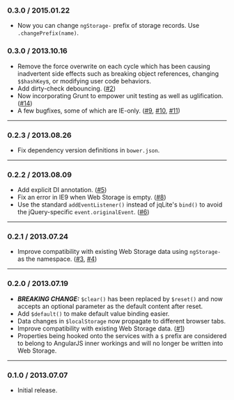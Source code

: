 ### 0.3.0 / 2015.01.22
* Now you can change `ngStorage-` prefix of storage records. Use `.changePrefix(name)`.

### 0.3.0 / 2013.10.16
* Remove the force overwrite on each cycle which has been causing inadvertent side effects such as breaking object references, changing `$$hashKey`s, or modifying user code behaviors.
* Add dirty-check debouncing. ([#2](https://github.com/gsklee/ngStorage/issues/2))
* Now incorporating Grunt to empower unit testing as well as uglification. ([#14](https://github.com/gsklee/ngStorage/issues/14))
* A few bugfixes, some of which are IE-only. ([#9](https://github.com/gsklee/ngStorage/issues/9), [#10](https://github.com/gsklee/ngStorage/issues/10), [#11](https://github.com/gsklee/ngStorage/issues/11))

---

### 0.2.3 / 2013.08.26
* Fix dependency version definitions in `bower.json`.

---

### 0.2.2 / 2013.08.09
* Add explicit DI annotation. ([#5](https://github.com/gsklee/ngStorage/issues/5))
* Fix an error in IE9 when Web Storage is empty. ([#8](https://github.com/gsklee/ngStorage/issues/8))
* Use the standard `addEventListener()` instead of jqLite's `bind()` to avoid the jQuery-specific `event.originalEvent`. ([#6](https://github.com/gsklee/ngStorage/issues/6))

---

### 0.2.1 / 2013.07.24
* Improve compatibility with existing Web Storage data using `ngStorage-` as the namespace. ([#3](https://github.com/gsklee/ngStorage/issues/3), [#4](https://github.com/gsklee/ngStorage/issues/4))

---

### 0.2.0 / 2013.07.19
* ***BREAKING CHANGE:*** `$clear()` has been replaced by `$reset()` and now accepts an optional parameter as the default content after reset.
* Add `$default()` to make default value binding easier.
* Data changes in `$localStorage` now propagate to different browser tabs.
* Improve compatibility with existing Web Storage data. ([#1](https://github.com/gsklee/ngStorage/issues/1))
* Properties being hooked onto the services with a `$` prefix are considered to belong to AngularJS inner workings and will no longer be written into Web Storage.

---

### 0.1.0 / 2013.07.07
* Initial release.
